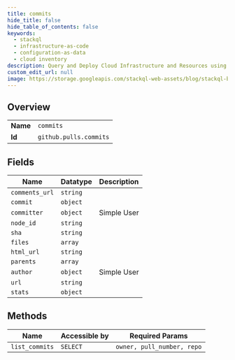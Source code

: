 ```yaml
---
title: commits
hide_title: false
hide_table_of_contents: false
keywords:
  - stackql
  - infrastructure-as-code
  - configuration-as-data
  - cloud inventory
description: Query and Deploy Cloud Infrastructure and Resources using SQL
custom_edit_url: null
image: https://storage.googleapis.com/stackql-web-assets/blog/stackql-blog-post-featured-image.png
---
```

  
    

## Overview
<table><tbody>
<tr><td><b>Name</b></td><td><code>commits</code></td></tr>
<tr><td><b>Id</b></td><td><code>github.pulls.commits</code></td></tr>
</tbody></table>

## Fields
| Name | Datatype | Description |
| ---- | -------- | ----------- |
| `comments_url` | `string` |  |
| `commit` | `object` |  |
| `committer` | `object` | Simple User |
| `node_id` | `string` |  |
| `sha` | `string` |  |
| `files` | `array` |  |
| `html_url` | `string` |  |
| `parents` | `array` |  |
| `author` | `object` | Simple User |
| `url` | `string` |  |
| `stats` | `object` |  |
## Methods
| Name | Accessible by | Required Params |
| ---- | ------------- | --------------- |
| `list_commits` | `SELECT` | `owner, pull_number, repo` |
